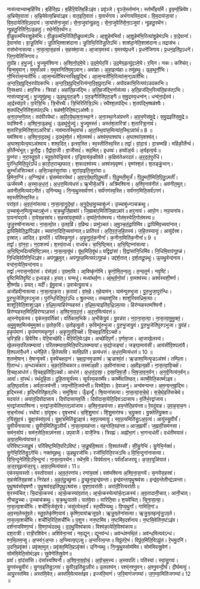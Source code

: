 

  
नास॑त्याभ्याम्ब॒र्हिरि॑व। ब॒र्हिरि॑व॒प्र। ब॒र्हिरि॒वेति॑ब॒र्हिःऽइ॑व। प्रवृ॑ञ्जे। वृ॒ञ्जे॒स्तोमा॑न्। स्तोमाँ॑इयर्मि। इ॒य॒र्म्य॒भ्रिये॑व। अ॒भ्रिये॑व॒वाताः॑। अ॒भ्रि॒येवेत्य॒भ्रिया॑ऽइव। वात॒इति॒वातः॑। या॒वर्भ॑गाय। अर्भ॑गायविम॒दाय॑। वि॒म॒दाय॑जा॒यां। वि॒म॒दायेति॑वि॒ऽम॒दाय॑। जा॒यांसे॑ना॒जुवा॑। से॒ना॒जुवा॑न्यू॒हतुः। से॒ना॒जुवेति॑से॒ना॒ऽजुवा॑। न्यू॒हतू॒रथे॑न। न्यू॒हतु॒रिति॑नि॒ऽऊ॒हतुः॑। रथे॒नेति॒रथे॑न॥  
वी॒ळु॒पत्म॑भिराशु॒हेम॑भिः। वी॒ळु॒पत्म॑भि॒रिति॑वी॒ळु॒पत्म॑ऽभिः। आ॒शु॒हेम॑भिर्वा। आ॒शु॒हेम॑भि॒रित्या॑शु॒हेम॑ऽभिः। वा॒दे॒वानां॑। दे॒वानां॑वा। वा॒जू॒तिभिः॑। जू॒तिभि॒श्शाश॑दाना। जू॒तिभि॒रिति॑जू॒तिऽभिः॑। शाश॑दा॒नेति॒शाश॑दाना॥ तद्रास॑भः। रास॑भोनासत्या। ना॒स॒त्या॒स॒हस्रं॑। स॒हस्र॑मा॒जा। आ॒जाय॒मस्य॑। य॒मस्य॑प्र॒धने॑। प्र॒धने॑जिगाय। प्र॒धन॒इति॑प्र॒ऽधने॑। जि॒गा॒येति॑जिगाय॥  
तुग्रो॑ह। ह॒भु॒ज्युं। भु॒ज्युम॑श्विना। अ॒श्वि॒नो॒द॒मे॒घे। उ॒द॒मे॒घेर॒यिं। उ॒द॒मेघ॒इत्यु॑द॒ऽमे॒घे। र॒यि्न। नकः। कश्चि॑त्। चि॒न्म॒मृ॒वान्। म॒मृ॒वाँअव॑। म॒मृ॒वानिति॑म॒मृ॒ऽवान्। अवा॑हाः। अ॒हा॒इत्य॑हाः॥ तमू॑हथुः। ऊ॒ह॒थुर्नौ॒भिः। नौ॒भिरा॑त्म॒न्वती॑भिः। आ॒त्म॒न्वती॑भिरन्तरिक्ष॒प्रुद्भिः॑। आ॒त्म॒न्वती॑भि॒रित्या॑त्म॒न्ऽवती॑भिः। अ॒न्त॒रि॒क्ष॒प्रुद्भि॒रपो॑दकाभिः। अ॒न्त॒रि॒क्ष॒प्रुद्भि॒रित्य॑न्त॒रि॒क्ष॒प्रुत्ऽभिः॑। अपो॑दकाभि॒रित्यप॑ऽउदकाभिः॥  
ति॒स्रःक्षपः॑। क्षप॒स्त्रिः। त्रिरहा॑। अहा॑ति॒व्रज॑द्भिः। अ॒ति॒व्रज॑द्भि॒र्नास॑त्या। अ॒ति॒व्रज॑द्भि॒रित्य॑ति॒व्रज॑त्ऽभिः। नास॑त्याभु॒ज्युं। भु॒ज्युमू॑हथुः। ऊ॒ह॒थुः॒प॒त॒ङ्गैः। प॒त॒ङ्गैरिति॑प॒त॒ङ्गैः॥ स॒मु॒द्रस्य॒धन्व॑न्। धन्व्॑ना॒र्द्रस्य॑। आ॒र्द्रस्य॑पा॒रे। पा॒रेत्रि॒भिः। त्रि॒भीरथैः॑। त्रि॒भिरिति॑त्रि॒ऽभिः। रथै॑श्श॒तप॑द्भिः। श॒तप॑द्भि॒ष्षळ॑श्वैः। श॒तप॑द्भि॒रिति॑श॒तप॑त्ऽभिः। षळ॑श्वै॒रिति॒षट्ऽअ॑श्वैः॥  
अ॒ना॒र॒म्भ॒णॆ॒तत्। तद॑वीरयेथां। अ॒वी॒र॒ये॒था॒म॒ना॒स्था॒ने। अ॒ना॒स्था॒नेअ॑ग्रभणॆ। अ॒ग्र॒भ॒णॆस॑मु॒द्रे। स॒मु॒द्रइति॑स॒मु॒द्रे॥ यद॑श्विनौ। अ॒श्वि॒ना॒ऊ॒हथुः॑। ऊ॒हथु॑र्भु॒ज्युं। भु॒ज्युमस्तं॑। अस्तं॑श॒तारि॑त्रां। श॒तारि॑त्रा्॒नावं॑। श॒तारि॑त्रा॒मिति॑श॒तऽअरि॑त्रां। नाव॑मातस्थि॒वांसं॑। आ॒त॒स्थि॒वांस॒मित्या॑त॒स्थि॒ऽवांसं॑॥ 8 ॥  
यम॑श्विना। अ॒श्वि॒ना॒द॒दथुः॑। द॒दथु॑श्वे॒तं। श्वे॒तमश्वं॑। अश्व॑म॒घाश्वा॑य। अ॒घाश्वा॑य॒शश्व॑त्। अ॒घाश्वा॒येत्य॒घऽअ॑श्वाय। शश्व॒दित्। इत्स्व॒स्ति। स्व॒स्तीति॑स्व॒स्ति॥ तद्वां॑। वां॒दा॒त्रं। दा॒त्रम्महि॑। महि॑की॒र्तेन्यं॑। की॒र्तेन्यं॑भूत्। भू॒त्पै॒द्वः। पै॒द्वोवा॒जी। वा॒जीसदं॑। सद॒मित्। इ्धव्यः॑। हव्यो॑अ॒र्यः। अ॒र्यइत्य॒र्यः॥  
यु॒व्न॑रा। न॒रा॒स्तु॒व॒ते। स्तु॒व॒तेप॑ज्रि॒याय॑। प॒ज्रि॒याय॑क॒क्षीव॑ते। क॒क्षिव॑तेअरदतं। अ॒र॒द॒तं॒पुरं॑धिं। पुर॑न्धि॒मिति॒पुरं॑ऽधिं॥ का॒रो॒त॒राच्छ॒फात्। श॒फादश्व॑स्य। अश्व॑स्य॒वृष्णः॑। वृष्ण॑श्श॒तं। श॒तङ्कुं॒भान्। कु॒म्भाँअ॑सिञ्चतं। अ॒सि॒ञ्च॒तंसुरा॑याः। सुरा॑या॒इति॒सुरा॑याः॥  
हि॒मेना॒ग्निं। अ॒ग्निघ्रं॒सं। घ्रं॒सम॑वारयेथां। अ॒वा॒र॒ये॒था॒पि॒तु॒मतीं॑। पि॒तु॒मती॒मूर्जं॑। पि॒तु॒मती॒मिति॒पि॒तु॒ऽमतीं॑। ऊर्ज॑मस्मै। अ॒स्मा॒अ॒ध॒त्तं॒। अ॒ध॒त्त॒मित्य॑धत्तं॥ ऋ॒भीसे॒अत्रिं॑। अत्रि॑मश्विना। अ॒श्वि॒नाव॑नीतं। अव॑नीत॒मुत्। अव॑नीत॒मित्यव॑ऽनीतं। उ्नि॑न्यथुः। नि॒न्य॒थु॒स्सर्व॑गणं। सर्व॑गणंस्व॒स्ति। सर्व॑गण॒मिति॒सर्व॑ऽगणं। स्व॒स्तीति॑स्व॒स्ति॥  
परा॑व॒तं। अ॒व॒तं॒ना॑सत्या। ना॒स॒त्या॒नु॒दे॒थां॒। अ॒नु॒दे॒था॒मु॒च्चाबु॑ध्नं। उ॒च्चाबु॑ध्नञ्चक्रथुः। उ॒च्चाबु॑ध्न॒मित्यु॒च्चाऽबु॑ध्नं। च॒क्र॒थु॒र्जि॒ह्मबा॑रं। जि॒ह्मबा॑र॒मिति॑जि॒ह्मऽबा॑रं॥ क्षर्॒नापः॑। आपो॒न। नपा॒यना॑य। पा॒यना॑यरा॒ये। रा॒येस॒हस्रा॑य। स॒हस्रा॑य॒तृष्य॑ते। तृष्य॑ते॒गोत॑मस्य। गोत॑म॒स्येति॒गोत॑मस्य॥  
जु॒जु॒रुषो॑नासत्या। ना॒स॒त्यो॒त। उ॒तव॒व्रिं। व॒व्रिम्प्र। प्रामु॑ञ्चतं। अ॒मु॒ञ्च॒तं॒द्रा॒पिमि॑व। द्रा॒पिमि॑व॒च्यवा॑नात्। द्रा॒पिमि॒वेति॒द्रा॒पिंऽइ॑व। च्यवा॑ना॒दिति॒च्यवा॑नात्॥ प्राति॑रतं। अ॒ति॒र॒तं॒ज॒हि॒तस्य॑। ज॒हि॒तस्यायुः॑। आयु॑र्दस्रा। द॒स्रात्। आदित्। इत्पतिं॑। पति॑मकृणुतं। अ॒कृ॒णु॒तं॒क॒नीनां॑। क॒नीना॒मिति॑क॒नीनां॑॥ 9 ॥  
तद्वां॑। वां॒न॒रा॒। न॒रा॒शस्यं॑। श॒स्यं॒राध्यं॑। राध्यं॑च। चा॒भि॒ष्टि॒मत्। अ॒भि॒ष्टि॒म्ना॑सत्या। अ॒भि॒ष्टि॒मदित्य॑भि॒ष्टि॒ऽमत्। ना॒स॒त्या॒वू॑थं। वू॑थ॒मिति॒वू॑थं॥ यद्वि॒द्वांसा॑। वि॒द्वांसा॑नि॒धिमि॑व। नि॒धिमि॒वाप॑गूह्ळं। नि॒धिमि॒वेतिनि॒धिंऽइ॑व। अप॑गूह्ल॒मुत्। अप॑गूह्ळ॒मित्यप॑ऽगूह्ळं। उद्द॑र्श॒तात्। द॒र्श॒तादू॒पथुः॑। ऊ॒पथु॒र्वन्द॑नाय। वन्द॑ना॒येति॒वन्द॑नाय॥  
तद्वां॑।नरास॒नये॒दंसः॑। दंस॑उ॒ग्रं। उ॒ग्रमा॒विः। आ॒विष्कृ॑णॊमि। कृ॒णॊ॒मि॒त॒न्य॒तुः। त॒न्य॒तुर्न। नवृ॒ष्टिं। वृ॒ष्टिमिति॑वृ॒ष्टिं॥ द॒ध्यङ्ह॑। ह॒यत्। यन्मधु॑। मध्वा॑थर्व॒णः। आ॒थ॒र्व॒णो॒वां॑। वा॒मश्व॑स्य। अश्व॑स्यशी॒र्ष्णा। शी॒र्ष्णाप्र। प्रयत्। यदीं॑। ई॒मु॒वाच॑। उ॒वाचेत्यु॒वाच॑॥  
अजो॑हवी्नासत्या। ना॒स॒त्या॒क॒रा। क॒रावां॑। वां॒म॒हे। म॒हेयाम॑न्। याम॑न्पुरुभुजा। पु॒रु॒भु॒जा॒पुर॑न्धिः। पु॒रु॒भु॒जेति॑पुरुऽभुजा। पुर॑न्धि॒रिति॒पुरं॑ऽधिः॥ श्रु॒तन्तत्। तच्छाशु॑रिव। शाशु॑रिववध्रिम॒त्याः। शाशु॑रि॒वेति॒शाशुः॑ऽइव। व॒ध्रि॒म॒त्याहिर॑ण्यहस्तं। व॒ध्रि॒म॒त्याइति॑व॒ध्रि॒ऽम॒त्याः। हिर॑ण्यहस्तमश्विनौ। हिर॑ण्यहस्त॒मिति॒हिर॑ण्यऽहस्तं। अ॒श्वि॒ना॒व॒द॒त्तं॒। अ॒द॒त्त॒मित्य॑दत्तं॥  
आ॒स्नोवृक॑स्य। वृक॑स्य॒वर्ति॑कां। वर्ति॑काम॒भिके॑। अ॒भीके॑यु॒वं। यु॒वन्न॑रा। न॒रा॒ना॒स॒त्या॒। ना॒स॒त्या॒मु॒मु॒क्तं॒। अ॒मु॒मु॒क्त॒मित्य॑मुमुक्तं॥ उ॒तोक॒विं। उ॒तोइत्यु॒तो। क॒विम्पु॑रुभुजा। पु॒रु॒भु॒जायु॒वं। पु॒रु॒भु॒जेति॑पुरुऽभुजा। यु॒वंह॑। ह॒कृप॑माणं। कृप॑माणमकृणुतं। अ॒कृ॒णु॒तं॒वि॒चक्षे॑। वि॒चक्ष॒इति॑वि॒ऽचक्षे॑॥  
च॒रित्रं॒हि। हिवेरि॑व। वेरि॒वाच्छे॑दि। वेरि॒वेति॒वेःऽइ॑व। अच्छे॑दिप॒र्णं। प॒र्णमा॒जा। आ॒जाखे॒लस्य॑। खे॒लस्य॒परि॑तक्म्यायां। परि॑तक्म्याया॒मिति॒परि॑ऽतक्म्यायां॥ स॒द्योजङ्घां॑। जङ्घा॒माय॑सीं। आय॑सींवि॒श्पला॑यै। वि॒श्पला॑यै॒धने॑। धने॑हि॒ते। हि॒तेसर्त॑वे। सर्त॑वे॒प्रति॑। प्रत्य॑धत्तं। अ॒ध॒त्त॒मित्य॑धत्तं॥ 10 ॥  
श॒तम्मे॒षान्। मे॒षान्वृ॒क्ये॑। वृ॒क्ये॑चक्षदा॒नं। च॒क्ष॒दा॒नमृ॒ज्राश्वं॑। ऋ॒ज्राश्वं॒तं। ऋ॒ज्राश्व॒मित्यृ॒ज्रऽअ॑श्वं। तम्पि॒ता। पि॒तान्धं। अ॒न्धञ्च॑कार। च॒का॒रे॒ति॑चकार॥ तस्मा॑अ॒क्षी। अ॒क्षीना॑सत्या। अ॒क्षीइत्य॒क्षी। ना॒स॒त्या॒वि॒चक्षे॑। वि॒चक्ष॒आध॑त्तं। वि॒चक्ष॒इति॑वि॒ऽचक्षे॑। आध॑त्तं। अ॒ध॒त्तं॒द॒स्रा॒। द॒स्रा॒भि॒ष॒जौ॒। भि॒ष॒जा॒व॒न॒र्वन्। अ॒न॒र्व्॒नित्य॑न॒र्वन्॥  
आवां॑। वां॒रथं॑। रथं॑दुहि॒ता। दु॒हि॒तासूर्य॑स्य। सूर्य॑स्य॒कार्ष्मे॑व। कार्ष्मे॑वातिष्ठत्। कार्ष्मे॒वेति॒कार्ष्म॑ऽइव। अ॒ति॒ष्ठ॒दर्व॑ता। अर्व॑ता॒जय॑न्ती। जय॒न्तीति॒जय॑न्ती॥ विश्वे॑दे॒वाः। दे॒वाअनु॑। अन्व॑मन्यन्त। अ॒म॒न्य॒न्त॒हृ॒द्भिः। हृ॒द्भिस्सं। हृ॒द्भिरिति॑हृ॒त्ऽभिः। समु॑श्रि॒या। ऊँ॒इत्यूँ॑। श्रि॒याना॑सत्या। ना॒स॒त्या॒स॒चे॒थे॒। स॒चे॒थे॒इति॑सचेथे॥  
यदया॑तं। अया॑तं॒दिवो॑दासाय। दिवो॑दासायव॒र्तिः। दिवो॑दासा॒येति॒दिवः॑ऽदासाय। व॒र्तिर्भ॒रद्वा॑जाय। भ॒रद्वा॑जायाश्विना। भ॒रद्वा॑जा॒येति॑भ॒रत्ऽवा॑जाय। अ॒श्वि॒ना॒हय॑न्ता। हय॒न्तेति॒हय॑न्ता॥ रे॒वदु॑वाह। उ॒वा॒ह॒स॒च॒नः। स॒च॒नोरथः॑। रथो॑वां। वां॒वृ॒ष॒भः। वृ॒ष॒भश्च॑। च॒शिं॒शु॒मारः॑। शिं॒शु॒मार॑श्च। च॒यु॒क्ता। यु॒क्तेति॑यु॒क्ता॥  
र॒यिंसु॑क्ष॒त्रं। सु॒क्ष॒त्रंस्व॑प॒त्यं। सु॒क्ष॒त्रमिति॑सु॒ऽक्ष॒त्रं। स्व॒प॒त्यमायुः॑। स्व॒प॒त्यमिति॑सु॒ऽअ॒प॒त्यं। आयु॑स्सु॒वीर्यं॑। सु॒वीर्यं॑नासत्या। सु॒वीर्य॒मिति॑सु॒ऽवीर्यं॑। ना॒स॒त्या॒वह॑न्ता। वह॒न्तेति॒वह॑न्ता॥ आज॒ह्नावीं॑। ज॒ह्नावीं॒सम॑नसा। सम॑न॒सोप॑। सम॑न॒सेति॒सऽम॑नसा। उप॒वाजैः॑। वाजै॒स्त्रिः। त्रिरह्नः॑। अह्नो॑भा॒गं। भा॒गन्दध॑तीं। दध॑तीमयातं। अ॒या॒त॒मित्य॑यायतं॥  
परि॑विष्टञ्जाहु॒षं। परि॑विष्ट॒मिति॒परि॑ऽविष्टं। जा॒हु॒षंवि॒श्वतः॑। वि॒श्वत॑स्सीं। सीं॒सु॒गेभिः॑। सु॒गेभि॒र्नक्तं॑। सु॒गेभि॒रिति॑सु॒ऽगेभिः॑। नक्त॑मूहथुः। ऊ॒हथू॒रजो॑भिः। रजो॑भि॒रिति॒रजः॑ऽभिः॥ वि॒भि॒न्दुना॑नासत्या। वि॒भि॒न्दुनेति॑वि॒ऽभि॒न्दुना॑। ना॒स॒त्या॒रथे॑न। रथे॑न॒वि। विप॑र्वतान्। पर्व॑ताँअजरयू। अ॒ज॒र॒यूअि॑यातं। अ॒ज॒र॒यूइत्य॑ज॒र॒यू। अ॒या॒त॒मित्य॑यातं। 11॥  
एक॑स्या॒वस्तोः॑। वस्तो॑रावतं। आ॒व॒तं॒रणा॑य। रणा॑य॒वशं॑। वश॑मश्विना अ॒श्वि॒ना॒स॒नये॑। स॒नये॑स॒हस्रा॑। स॒हस्रेति॑स॒हस्रा॑॥ निर॑हतं। अ॒ह॒तं॒दु॒च्छुनाः॑। दु॒च्छुना॒इन्द्र॑वन्ता। इन्द्र॑वन्तापृथु॒श्रव॑सः। इन्द्र॑व॒न्तेतीन्द्र॑ऽवन्ता। पृ॒थु॒श्रव॑सोवृषणौ। पृ॒थु॒श्रव॑स॒इति॑पृ॒थु॒ऽश्रव॑सः। वृ॒ष॒णा॒वरा॑तीः। अरा॑ती॒रित्यरा॑तीः॥  
श॒रस्य॑चित्। चि॒दार्च॒त्कस्य॑। आ॒र्च॒त्कस्या॑व॒तात्। आ॒र्च॒त्कस्येत्या॑र्च॒त्ऽकस्य॑। अ॒व॒तादानी॒चात्। आनी॒चात्। नी॒चादु॒च्चा। उ॒च्चाच॑क्रथुः। च॒क्र॒थुः॒पात॑वे। पात॑वे॒वाः। वारिति॒वाः॥ श॒यवे॑चित्। चि्॒ना॒स॒त्या॒। ना॒स॒त्या॒शची॑भिः। शची॑भि॒र्जसु॑रये। जसु॑रयेस्त॒र्यं॑। स्त॒र्यं॑पिप्यथुः। पि॒प्य॒थु॒र्गां। गामिति॒गां॥  
अ॒व॒स्य॒तेस्तु॑व॒ते। स्तु॒व॒तेकृ॑ष्णि॒याय॑। कृ॒ष्णि॒याय॑ऋजूय॒ते। ऋ॒जू॒य॒तेना॑सत्या। ऋ॒जु॒य॒तइत्यृ॑जु॒ऽय॒ते। ना॒स॒त्या॒शची॑भिः। शची॑भि॒रिति॒शची॑भिः॥ प॒शु्न। नन॒ष्टमि॑व। न॒ष्टमि॑व॒दर्श॑नाय। न॒ष्टमि॒वेति॑न॒ष्टंऽइ॑व। दर्श॑नायविष्णा॒प्वं॑। वि॒ष्णा॒प्वं॑ददथुः। द॒द॒थु॒र्विश्व॑काय। विश्व॑का॒येति॒विश्व॑काय॥  
दश॒रात्रीः॑। रात्री॒रशि॑वेन। अशि॑वेना॒नव॑। नव॒द्यून्। द्यूनव॑न्धं। अव॑न्धंश्नथि॒तं। अव॑न्ध॒मित्यव॑ऽन्धं। श्न॒थि॒तम॒प्सु। अ॒प्स्व॑१॒॑अ॒न्तः। अ॒प्स्वित्य॒प्ऽसु। अ॒न्तरित्य॒न्तः॥ विप्रु॑तंरे॒भं। विप्रु॑त॒मिति॒विऽप्रु॑तं। रे॒भमु॒दनि॑। उ॒दनि॒प्रवृ॑क्तं। प्रवृ॑क्त॒मुत्। प्रवृ॑क्त॒मिति॒प्रऽवृ॑क्तं। उ्नि॑न्यथुः। नि॒न्यु॒थु॒स्सोम॑मिव। सोम॑मिवस्रु॒वेण॑। सोम॑मि॒वेति॒सोमं॑ऽइव। स्रु॒वेणेति॑स्रु॒वेण॑॥  
प्रवां॑। वां॒दंसां॑सि। दंसां॑स्यश्विनौ। अ॒श्वि॒ना॒व॒वो॒चं॒। अ॒वो॒च॒म॒स्य। अ॒स्यपतिः॑। पति॑स्यां। स्यां॒सु॒गवः॑। सु॒गव॑स्सु॒वीरः॑। सु॒गव॒इति॑सु॒ऽगवः॑। सु॒वीर॒इति॑सु॒ऽवीरः॑॥ उ॒तपश्य॑न्। पश्य्॑नश्नु॒वन्। अ॒श्नु॒वन्दी॒र्घं। दी॒र्घमायुः॑। आयु॒रस्त॑मिव। अस्त॑मि॒वेत्। अस्त॑मि॒वेत्यस्तं॑इव। इज्ज॑रि॒माणं॑। ज॒रि॒माणं॑जगम्यां। ज॒ग॒म्या॒मिति॑जगम्यां॥ 12 ॥  
